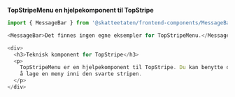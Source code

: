 **TopStripeMenu en hjelpekomponent til TopStripe**

```js noeditor
import { MessageBar } from '@skatteetaten/frontend-components/MessageBar';

<MessageBar>Det finnes ingen egne eksempler for TopStripeMenu.</MessageBar>;
```

```js noeditor beskrivelse
<div>
  <h3>Teknisk komponent for TopStripe</h3>
  <p>
    TopStripeMenu er en hjelpekomponent til TopStripe. Du kan benytte denne for
    å lage en meny inni den svarte stripen.
  </p>
</div>
```
